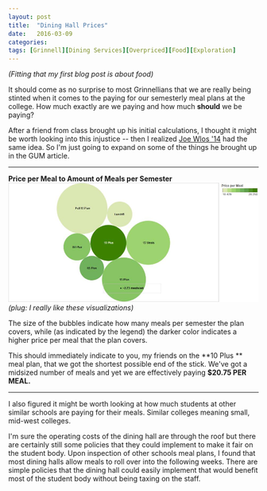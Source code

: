 ```yaml
---
layout: post
title:  "Dining Hall Prices"
date:   2016-03-09
categories:
tags: [Grinnell][Dining Services][Overpriced][Food][Exploration]
---
```

<i>(Fitting that my first blog post is about food)</i>

It should come as no surprise to most Grinnellians that we are really being
stinted when it comes to the paying for our semesterly meal plans at the college.
How much exactly are we paying and how much **should** we be paying?

After a friend from class brought up his initial calculations, I thought it
might be worth looking into this injustice -- then I realized
[Joe Wlos '14]({http://gumag.net/dont-choose-your-dining-plan-yet/}) had the same idea. So I'm just going to expand on some of the
things he brought up in the GUM article.
****
**Price per Meal to Amount of Meals per Semester**
![](/assets/Dhalldraft1.jpg)
*(plug: I really like these visualizations)* </Enter>

The size of the bubbles indicate how many meals per semester the plan covers, while (as indicated by the legend) the darker color indicates a higher price per meal that the plan covers.

This should immediately indicate to you, my friends on the **10 Plus ** meal plan, that we got the shortest possible end of the stick. We've got a midsized number of meals and yet we are effectively paying **$20.75 PER MEAL.**

****

I also figured it might be worth looking at how much students at other similar
schools are paying for their meals. Similar colleges meaning small, mid-west
colleges.

I'm sure the operating costs of the dining hall are through the roof but there
are certainly still some policies that they could implement to make it fair on
the student body. Upon inspection of other schools meal plans, I found that
most dining halls allow meals to roll over into the following weeks.
There are simple policies that the dining hall could easily implement that
would benefit most of the student body without being taxing on the staff.
